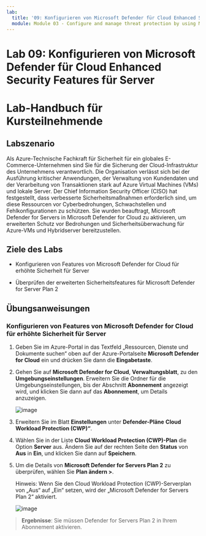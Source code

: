 ```yaml
---
lab:
  title: '09: Konfigurieren von Microsoft Defender für Cloud Enhanced Security Features für Server'
  module: Module 03 - Configure and manage threat protection by using Microsoft Defender for Cloud
---
```


# Lab 09: Konfigurieren von Microsoft Defender für Cloud Enhanced Security Features für Server

# Lab-Handbuch für Kursteilnehmende

## Labszenario

Als Azure-Technische Fachkraft für Sicherheit für ein globales E-Commerce-Unternehmen sind Sie für die Sicherung der Cloud-Infrastruktur des Unternehmens verantwortlich. Die Organisation verlässt sich bei der Ausführung kritischer Anwendungen, der Verwaltung von Kundendaten und der Verarbeitung von Transaktionen stark auf Azure Virtual Machines (VMs) und lokale Server. Der Chief Information Security Officer (CISO) hat festgestellt, dass verbesserte Sicherheitsmaßnahmen erforderlich sind, um diese Ressourcen vor Cyberbedrohungen, Schwachstellen und Fehlkonfigurationen zu schützen. Sie wurden beauftragt, Microsoft Defender for Servers in Microsoft Defender for Cloud zu aktivieren, um erweiterten Schutz vor Bedrohungen und Sicherheitsüberwachung für Azure-VMs und Hybridserver bereitzustellen.

## Ziele des Labs

- Konfigurieren von Features von Microsoft Defender for Cloud für erhöhte Sicherheit für Server
  
- Überprüfen der erweiterten Sicherheitsfeatures für Microsoft Defender for Server Plan 2

## Übungsanweisungen

### Konfigurieren von Features von Microsoft Defender for Cloud für erhöhte Sicherheit für Server

1. Geben Sie im Azure-Portal in das Textfeld „Ressourcen, Dienste und Dokumente suchen“ oben auf der Azure-Portalseite **Microsoft Defender for Cloud** ein und drücken Sie dann die **Eingabetaste**.

2. Gehen Sie auf **Microsoft Defender for Cloud**, **Verwaltungsblatt**, zu den **Umgebungseinstellungen**. Erweitern Sie die Ordner für die Umgebungseinstellungen, bis der Abschnitt **Abonnement** angezeigt wird, und klicken Sie dann auf das **Abonnement**, um Details anzuzeigen.

   ![image](https://github.com/user-attachments/assets/3b25dd82-e09e-4f8a-b85e-c9bc6c4bd488)
   
3. Erweitern Sie im Blatt **Einstellungen** unter **Defender-Pläne** **Cloud Workload Protection (CWP)“**.

4. Wählen Sie in der Liste **Cloud Workload Protection (CWP)-Plan** die Option **Server** aus. Ändern Sie auf der rechten Seite den **Status** von **Aus** in **Ein**, und klicken Sie dann auf **Speichern**.

5. Um die Details von **Microsoft Defender for Servers Plan 2** zu überprüfen, wählen Sie **Plan ändern >**.

   Hinweis: Wenn Sie den Cloud Workload Protection (CWP)-Serverplan von „Aus“ auf „Ein“ setzen, wird der „Microsoft Defender for Servers Plan 2“ aktiviert.
 
   ![image](https://github.com/user-attachments/assets/de434a75-345a-4023-83f1-fa53fcb5f288)
   
> **Ergebnisse**: Sie müssen Defender for Servers Plan 2 in Ihrem Abonnement aktivieren.
